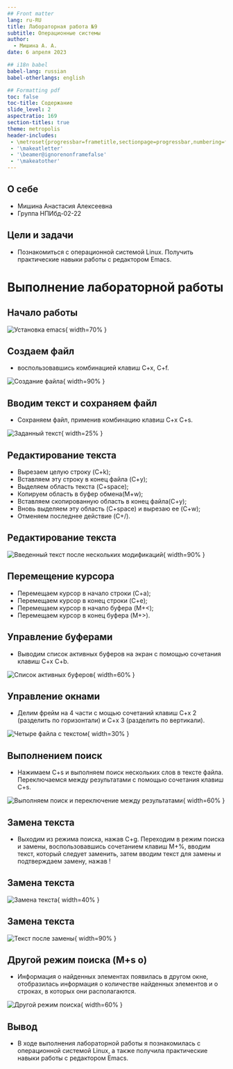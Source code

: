 ```yaml
---
## Front matter
lang: ru-RU
title: Лабораторная работа №9
subtitle: Операционные системы
author:
  - Мишина А. А.
date: 6 апреля 2023

## i18n babel
babel-lang: russian
babel-otherlangs: english

## Formatting pdf
toc: false
toc-title: Содержание
slide_level: 2
aspectratio: 169
section-titles: true
theme: metropolis
header-includes:
 - \metroset{progressbar=frametitle,sectionpage=progressbar,numbering=fraction}
 - '\makeatletter'
 - '\beamer@ignorenonframefalse'
 - '\makeatother'
---
```


## О себе

- Мишина Анастасия Алексеевна
- Группа НПИбд-02-22

## Цели и задачи

- Познакомиться с операционной системой Linux. Получить практические навыки работы с редактором Emacs.

# Выполнение лабораторной работы

## Начало работы

![Установка emacs](image/fig1.png){ width=70% }

## Создаем файл

- воспользовавшись комбинацией клавиш C+x, C+f.

![Создание файла](image/fig2.png){ width=90% }

## Вводим текст и сохраняем файл

- Сохраняем файл, применив комбинацию клавиш C+x C+s.

![Заданный текст](image/fig3.png){ width=25% }

## Редактирование текста

- Вырезаем целую строку (C+k);
- Вставляем эту строку в конец файла (C+y);
- Выделяем область текста (C+space);
- Копируем область в буфер обмена(M+w);
- Вставляем скопированную область в конец файла(C+y);
- Вновь выделяем эту область (C+space) и вырезаю ее (C+w);
- Отменяем последнее действие (C+/).

## Редактирование текста

![Введенный текст после нескольких модификаций](image/fig4.png){ width=90% }

## Перемещение курсора

- Перемещаем курсор в начало строки (C+a);
- Перемещаем курсор в конец строки (C+e);
- Перемещаем курсор в начало буфера (M+<);
- Перемещаем курсор в конец буфера (M+>).

## Управление буферами

- Выводим список активных буферов на экран с помощью сочетания клавиш C+x C+b.

![Список активных буферов](image/fig5.png){ width=60% }

## Управление окнами

- Делим фрейм на 4 части с мощью сочетаний клавиш C+x 2 (разделить по горизонтали) и C+x 3 (разделить по вертикали).

![Четыре файла с текстом](image/fig6.png){ width=30% }

## Выполнением поиск

- Нажимаем C+s и выполняем поиск нескольких слов в тексте файла. Переключаемся между результатами с помощью сочетания клавиш C+s.

![Выполняем поиск и переключение между результатами](image/fig7.png){ width=60% }

## Замена текста

- Выходим из режима поиска, нажав C+g. Переходим в режим поиска и замены, воспользовавшись сочетанием клавиш M+%, вводим текст, который следует заменить, затем вводим текст для замены и подтверждаем замену, нажав !

## Замена текста

![Замена текста](image/fig8.png){ width=40% }

## Замена текста

![Текст после замены](image/fig9.png){ width=90% }

## Другой режим поиска (M+s o)

- Информация о найденных элементах появилась в другом окне, отобразилась информация о количестве найденных элементов и о строках, в которых они располагаются.

![Другой режим поиска](image/fig10.png){ width=60% }

## Вывод

- В ходе выполнения лабораторной работы я познакомилась с операционной системой Linux, а также получила практические навыки работы с редактором Emacs.
